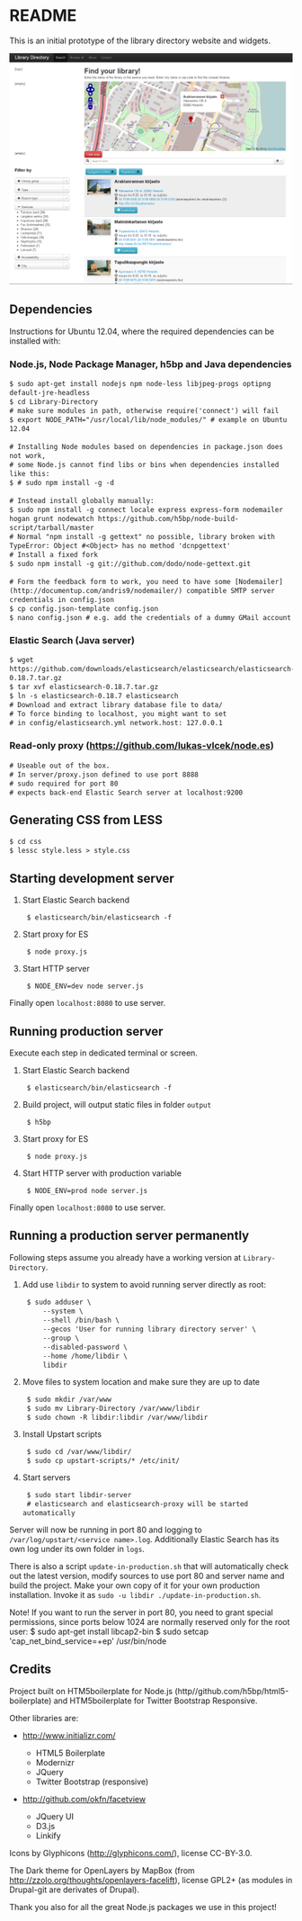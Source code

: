 README
======
This is an initial prototype of the library directory website and widgets.

![Screenshot](https://github.com/Seravo/Library-Directory/raw/master/screenshot.png "Screenshot of main page")

Dependencies
------------

Instructions for Ubuntu 12.04, where the required dependencies can be installed with:

### Node.js, Node Package Manager, h5bp and Java dependencies

    $ sudo apt-get install nodejs npm node-less libjpeg-progs optipng default-jre-headless
    $ cd Library-Directory
    # make sure modules in path, otherwise require('connect') will fail
    $ export NODE_PATH="/usr/local/lib/node_modules/" # example on Ubuntu 12.04

    # Installing Node modules based on dependencies in package.json does not work,
    # some Node.js cannot find libs or bins when dependencies installed like this:
    $ # sudo npm install -g -d
    
    # Instead install globally manually:
    $ sudo npm install -g connect locale express express-form nodemailer hogan grunt nodewatch https://github.com/h5bp/node-build-script/tarball/master
    # Normal "npm install -g gettext" no possible, library broken with TypeError: Object #<Object> has no method 'dcnpgettext'
    # Install a fixed fork
    $ sudo npm install -g git://github.com/dodo/node-gettext.git
    
    # Form the feedback form to work, you need to have some [Nodemailer](http://documentup.com/andris9/nodemailer/) compatible SMTP server credentials in config.json
    $ cp config.json-template config.json
    $ nano config.json # e.g. add the credentials of a dummy GMail account

### Elastic Search (Java server)

    $ wget https://github.com/downloads/elasticsearch/elasticsearch/elasticsearch-0.18.7.tar.gz
    $ tar xvf elasticsearch-0.18.7.tar.gz
    $ ln -s elasticsearch-0.18.7 elasticsearch
    # Download and extract library database file to data/
    # To force binding to localhost, you might want to set
    # in config/elasticsearch.yml network.host: 127.0.0.1

### Read-only proxy (https://github.com/lukas-vlcek/node.es)
    
    # Useable out of the box.
    # In server/proxy.json defined to use port 8888 
    # sudo required for port 80
    # expects back-end Elastic Search server at localhost:9200

Generating CSS from LESS
------------------------

    $ cd css
    $ lessc style.less > style.css


Starting development server
---------------------------

1. Start Elastic Search backend

        $ elasticsearch/bin/elasticsearch -f
        
2. Start proxy for ES
        
        $ node proxy.js

3. Start HTTP server

        $ NODE_ENV=dev node server.js

Finally open `localhost:8080` to use server.


Running production server
--------------------------
Execute each step in dedicated terminal or screen.

1. Start Elastic Search backend

        $ elasticsearch/bin/elasticsearch -f
        
2. Build project, will output static files in folder `output`

        $ h5bp

3. Start proxy for ES
        
        $ node proxy.js

4. Start HTTP server with production variable

        $ NODE_ENV=prod node server.js
        
Finally open `localhost:8080` to use server.


Running a production server permanently
---------------------------------------

Following steps assume you already have a working version at `Library-Directory`.

1. Add use `libdir` to system to avoid running server directly as root:

        $ sudo adduser \
            --system \
            --shell /bin/bash \
            --gecos 'User for running library directory server' \
            --group \
            --disabled-password \
            --home /home/libdir \
            libdir

2. Move files to system location and make sure they are up to date

        $ sudo mkdir /var/www
        $ sudo mv Library-Directory /var/www/libdir
        $ sudo chown -R libdir:libdir /var/www/libdir
        
3. Install Upstart scripts

        $ sudo cd /var/www/libdir/
        $ sudo cp upstart-scripts/* /etc/init/

3. Start servers

        $ sudo start libdir-server
        # elasticsearch and elasticsearch-proxy will be started automatically
        
Server will now be running in port 80 and logging to `/var/log/upstart/<service name>.log`. Additionally Elastic Search has its own log under its own folder in `logs`.

There is also a script `update-in-production.sh` that will automatically check out the latest version, modify sources to use port 80 and server name and build the project. Make your own copy of it for your own production installation. Invoke it as `sudo -u libdir ./update-in-production.sh`.

Note! If you want to run the server in port 80, you need to grant special permissions, since ports below 1024 are normally reserved only for the root user:
    $ sudo apt-get install libcap2-bin 
    $ sudo setcap 'cap_net_bind_service=+ep' /usr/bin/node
        
Credits
-------

Project built on HTM5boilerplate for Node.js (http//github.com/h5bp/html5-boilerplate) and HTM5boilerplate for Twitter Bootstrap Responsive.

Other libraries are:

* http://www.initializr.com/

    * HTML5 Boilerplate
    * Modernizr
    * JQuery
    * Twitter Bootstrap (responsive)
        
* http://github.com/okfn/facetview
    * JQuery UI
    * D3.js
    * Linkify

Icons by Glyphicons (http://glyphicons.com/), license CC-BY-3.0.

The Dark theme for OpenLayers by MapBox (from http://zzolo.org/thoughts/openlayers-facelift), license GPL2+ (as modules in Drupal-git are derivates of Drupal).

Thank you also for all the great Node.js packages we use in this project!


